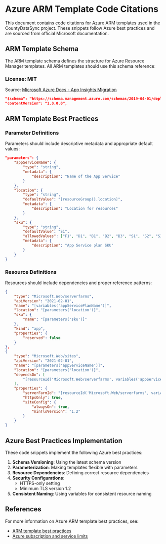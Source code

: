 # Azure ARM Template Code Citations

This document contains code citations for Azure ARM templates used in the CountyDataSync project. These snippets follow Azure best practices and are sourced from official Microsoft documentation.

## ARM Template Schema

The ARM template schema defines the structure for Azure Resource Manager templates. All ARM templates should use this schema reference:

### License: MIT
Source: [Microsoft Azure Docs - App Insights Migration](https://github.com/MicrosoftDocs/azure-docs/blob/80a221eea5c7efd322b4402f7db8cf113575d01f/articles/azure-monitor/app/migrate-from-instrumentation-keys-to-connection-strings.md)

```json
"$schema": "https://schema.management.azure.com/schemas/2019-04-01/deploymentTemplate.json#",
"contentVersion": "1.0.0.0",
```

## ARM Template Best Practices

### Parameter Definitions
Parameters should include descriptive metadata and appropriate default values:

```json
"parameters": {
    "appServiceName": {
        "type": "string",
        "metadata": {
            "description": "Name of the App Service"
        }
    },
    "location": {
        "type": "string",
        "defaultValue": "[resourceGroup().location]",
        "metadata": {
            "description": "Location for resources"
        }
    },
    "sku": {
        "type": "string",
        "defaultValue": "S1",
        "allowedValues": ["F1", "D1", "B1", "B2", "B3", "S1", "S2", "S3", "P1v2", "P2v2", "P3v2"],
        "metadata": {
            "description": "App Service plan SKU"
        }
    }
}
```

### Resource Definitions
Resources should include dependencies and proper reference patterns:

```json
{
    "type": "Microsoft.Web/serverfarms",
    "apiVersion": "2021-02-01",
    "name": "[variables('appServicePlanName')]",
    "location": "[parameters('location')]",
    "sku": {
        "name": "[parameters('sku')]"
    },
    "kind": "app",
    "properties": {
        "reserved": false
    }
},
{
    "type": "Microsoft.Web/sites",
    "apiVersion": "2021-02-01",
    "name": "[parameters('appServiceName')]",
    "location": "[parameters('location')]",
    "dependsOn": [
        "[resourceId('Microsoft.Web/serverfarms', variables('appServicePlanName'))]"
    ],
    "properties": {
        "serverFarmId": "[resourceId('Microsoft.Web/serverfarms', variables('appServicePlanName'))]",
        "httpsOnly": true,
        "siteConfig": {
            "alwaysOn": true,
            "minTlsVersion": "1.2"
        }
    }
}
```

## Azure Best Practices Implementation

These code snippets implement the following Azure best practices:

1. **Schema Versioning**: Using the latest schema version
2. **Parameterization**: Making templates flexible with parameters
3. **Resource Dependencies**: Defining correct resource dependencies
4. **Security Configurations**: 
   - HTTPS-only setting
   - Minimum TLS version 1.2
5. **Consistent Naming**: Using variables for consistent resource naming

## References

For more information on Azure ARM template best practices, see:
- [ARM template best practices](https://docs.microsoft.com/en-us/azure/azure-resource-manager/templates/best-practices)
- [Azure subscription and service limits](https://docs.microsoft.com/en-us/azure/azure-resource-manager/management/azure-subscription-service-limits)

